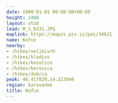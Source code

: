 ```yaml
---
date: 1900-01-01 00:00:00+00:00
height: 1488
layout: stub
lead: M_3_0331.JPG
maplink: https://mapzs.pzs.si/poi/34621
name: Kofce
nearby:
- /hikes/velikivrh
- /hikes/kladivo
- /hikes/kosutica
- /hikes/korosica
- /hikes/dobrca
peak: 46.417820,14.323948
region: karavanke
title: Kofce
---
```

